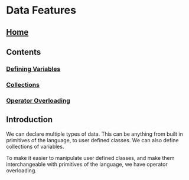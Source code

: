 # Data Features

## [Home](/README.md)

## Contents

### [Defining Variables](/features/data/defining_variables.md)

### [Collections](/features/data/collections.md)

### [Operator Overloading](/features/data/operator_overloading.md)

## Introduction

We can declare multiple types of data.
This can be anything from built in primitives of the language, to user defined classes.
We can also define collections of variables.

To make it easier to manipulate user defined classes, and make them interchangeable with primitives of the language, we have operator overloading.
